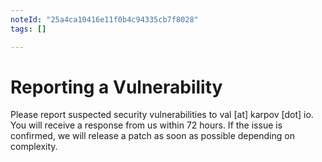 ```yaml
---
noteId: "25a4ca10416e11f0b4c94335cb7f8028"
tags: []

---
```


# Reporting a Vulnerability

Please report suspected security vulnerabilities to val [at] karpov [dot] io.
You will receive a response from us within 72 hours.
If the issue is confirmed, we will release a patch as soon as possible depending on complexity.
